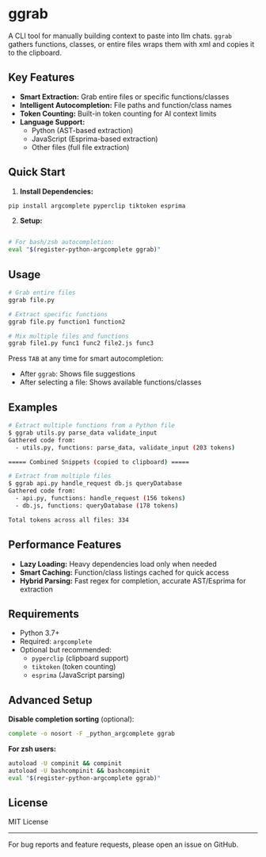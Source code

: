# ggrab

A CLI tool for manually building context to paste into llm chats. `ggrab` gathers functions, classes, or entire files wraps them with xml and copies it to the clipboard.

## Key Features

- **Smart Extraction:** Grab entire files or specific functions/classes
- **Intelligent Autocompletion:** File paths and function/class names
- **Token Counting:** Built-in token counting for AI context limits
- **Language Support:**
  - Python (AST-based extraction)
  - JavaScript (Esprima-based extraction)
  - Other files (full file extraction)

## Quick Start

1. **Install Dependencies:**
```bash
pip install argcomplete pyperclip tiktoken esprima
```

2. **Setup:**
```bash

# For bash/zsh autocompletion:
eval "$(register-python-argcomplete ggrab)"
```

## Usage

```bash
# Grab entire files
ggrab file.py

# Extract specific functions
ggrab file.py function1 function2

# Mix multiple files and functions
ggrab file1.py func1 func2 file2.js func3
```

Press `TAB` at any time for smart autocompletion:
- After `ggrab`: Shows file suggestions
- After selecting a file: Shows available functions/classes

## Examples

```bash
# Extract multiple functions from a Python file
$ ggrab utils.py parse_data validate_input
Gathered code from:
  - utils.py, functions: parse_data, validate_input (203 tokens)

===== Combined Snippets (copied to clipboard) =====

# Extract from multiple files
$ ggrab api.py handle_request db.js queryDatabase
Gathered code from:
  - api.py, functions: handle_request (156 tokens)
  - db.js, functions: queryDatabase (178 tokens)

Total tokens across all files: 334
```

## Performance Features

- **Lazy Loading:** Heavy dependencies load only when needed
- **Smart Caching:** Function/class listings cached for quick access
- **Hybrid Parsing:** Fast regex for completion, accurate AST/Esprima for extraction

## Requirements

- Python 3.7+
- Required: `argcomplete`
- Optional but recommended:
  - `pyperclip` (clipboard support)
  - `tiktoken` (token counting)
  - `esprima` (JavaScript parsing)

## Advanced Setup

**Disable completion sorting** (optional):
```bash
complete -o nosort -F _python_argcomplete ggrab
```

**For zsh users:**
```bash
autoload -U compinit && compinit
autoload -U bashcompinit && bashcompinit
eval "$(register-python-argcomplete ggrab)"
```

## License

MIT License

---

For bug reports and feature requests, please open an issue on GitHub.